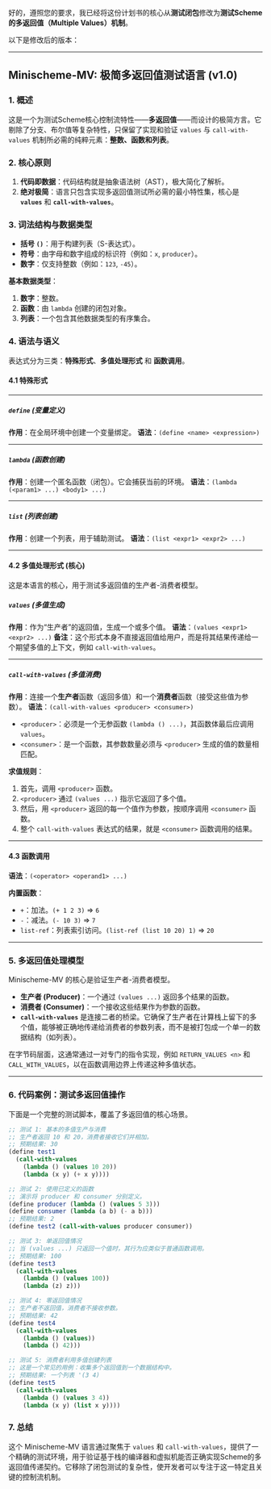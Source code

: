 好的，遵照您的要求，我已经将这份计划书的核心从**测试闭包**修改为**测试Scheme的多返回值（Multiple Values）机制**。

以下是修改后的版本：

---

## Minischeme-MV: 极简多返回值测试语言 (v1.0)

### 1. 概述

这是一个为测试Scheme核心控制流特性——**多返回值**——而设计的极简方言。它剔除了分支、布尔值等复杂特性，只保留了实现和验证 `values` 与 `call-with-values` 机制所必需的纯粹元素：**整数、函数和列表**。

### 2. 核心原则

1.  **代码即数据**：代码结构就是抽象语法树（AST），极大简化了解析。
2.  **绝对极简**：语言只包含实现多返回值测试所必需的最小特性集，核心是 **`values`** 和 **`call-with-values`**。

### 3. 词法结构与数据类型

*   **括号 `()`**：用于构建列表（S-表达式）。
*   **符号**：由字母和数字组成的标识符（例如：`x`, `producer`）。
*   **数字**：仅支持整数（例如：`123`, `-45`）。

**基本数据类型**：
1.  **数字**：整数。
2.  **函数**：由 `lambda` 创建的闭包对象。
3.  **列表**：一个包含其他数据类型的有序集合。

### 4. 语法与语义

表达式分为三类：**特殊形式**、**多值处理形式** 和 **函数调用**。

#### 4.1 特殊形式

---

##### `define` (变量定义)

**作用**：在全局环境中创建一个变量绑定。
**语法**：`(define <name> <expression>)`

---

##### `lambda` (函数创建)

**作用**：创建一个匿名函数（闭包）。它会捕获当前的环境。
**语法**：`(lambda (<param1> ...) <body1> ...)`

---

##### `list` (列表创建)

**作用**：创建一个列表，用于辅助测试。
**语法**：`(list <expr1> <expr2> ...)`

---

#### 4.2 多值处理形式 (核心)

这是本语言的核心，用于测试多返回值的生产者-消费者模型。

##### `values` (多值生成)

**作用**：作为“生产者”的返回值，生成一个或多个值。
**语法**：`(values <expr1> <expr2> ...)`
**备注**：这个形式本身不直接返回值给用户，而是将其结果传递给一个期望多值的上下文，例如 `call-with-values`。

---

##### `call-with-values` (多值消费)

**作用**：连接一个**生产者**函数（返回多值）和一个**消费者**函数（接受这些值为参数）。
**语法**：`(call-with-values <producer> <consumer>)`

*   `<producer>`：必须是一个无参函数 `(lambda () ...)`，其函数体最后应调用 `values`。
*   `<consumer>`：是一个函数，其参数数量必须与 `<producer>` 生成的值的数量相匹配。

**求值规则**：
1.  首先，调用 `<producer>` 函数。
2.  `<producer>` 通过 `(values ...)` 指示它返回了多个值。
3.  然后，用 `<producer>` 返回的每一个值作为参数，按顺序调用 `<consumer>` 函数。
4.  整个 `call-with-values` 表达式的结果，就是 `<consumer>` 函数调用的结果。

---

#### 4.3 函数调用

**语法**：`(<operator> <operand1> ...)`

**内置函数**：
*   `+`：加法。`(+ 1 2 3)` => `6`
*   `-`：减法。`(- 10 3)` => `7`
*   `list-ref`：列表索引访问。`(list-ref (list 10 20) 1)` => `20`

---

### 5. 多返回值处理模型

Minischeme-MV 的核心是验证生产者-消费者模型。

*   **生产者 (Producer)**：一个通过 `(values ...)` 返回多个结果的函数。
*   **消费者 (Consumer)**：一个接收这些结果作为参数的函数。
*   **`call-with-values`** 是连接二者的桥梁。它确保了生产者在计算栈上留下的多个值，能够被正确地传递给消费者的参数列表，而不是被打包成一个单一的数据结构（如列表）。

在字节码层面，这通常通过一对专门的指令实现，例如 `RETURN_VALUES <n>` 和 `CALL_WITH_VALUES`，以在函数调用边界上传递这种多值状态。

---

### 6. 代码案例：测试多返回值操作

下面是一个完整的测试脚本，覆盖了多返回值的核心场景。

```scheme
;; 测试 1: 基本的多值生产与消费
;; 生产者返回 10 和 20，消费者接收它们并相加。
;; 预期结果: 30
(define test1
  (call-with-values
    (lambda () (values 10 20))
    (lambda (x y) (+ x y))))

;; 测试 2: 使用已定义的函数
;; 演示将 producer 和 consumer 分别定义。
(define producer (lambda () (values 5 3)))
(define consumer (lambda (a b) (- a b)))
;; 预期结果: 2
(define test2 (call-with-values producer consumer))

;; 测试 3: 单返回值情况
;; 当 (values ...) 只返回一个值时，其行为应类似于普通函数调用。
;; 预期结果: 100
(define test3
  (call-with-values
    (lambda () (values 100))
    (lambda (z) z)))

;; 测试 4: 零返回值情况
;; 生产者不返回值，消费者不接收参数。
;; 预期结果: 42
(define test4
  (call-with-values
    (lambda () (values))
    (lambda () 42)))

;; 测试 5: 消费者利用多值创建列表
;; 这是一个常见的用例：收集多个返回值到一个数据结构中。
;; 预期结果: 一个列表 '(3 4)
(define test5
  (call-with-values
    (lambda () (values 3 4))
    (lambda (x y) (list x y))))
```

### 7. 总结

这个 Minischeme-MV 语言通过聚焦于 `values` 和 `call-with-values`，提供了一个精确的测试环境，用于验证基于栈的编译器和虚拟机能否正确实现Scheme的多返回值传递契约。它移除了闭包测试的复杂性，使开发者可以专注于这一特定且关键的控制流机制。